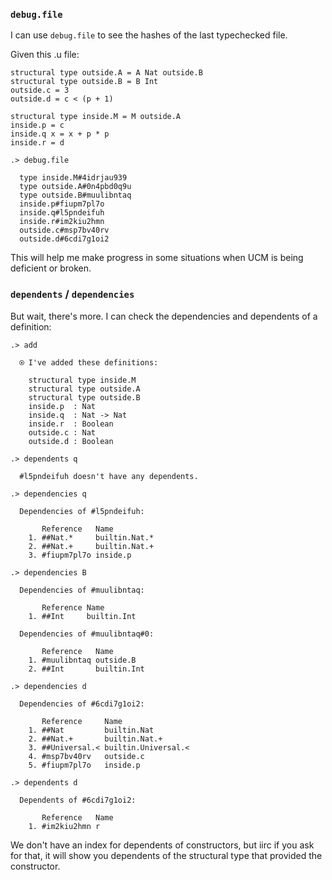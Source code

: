 ### `debug.file`
I can use `debug.file` to see the hashes of the last typechecked file.

Given this .u file:
```unison
structural type outside.A = A Nat outside.B
structural type outside.B = B Int
outside.c = 3
outside.d = c < (p + 1)

structural type inside.M = M outside.A
inside.p = c
inside.q x = x + p * p
inside.r = d
```

```ucm
.> debug.file

  type inside.M#4idrjau939
  type outside.A#0n4pbd0q9u
  type outside.B#muulibntaq
  inside.p#fiupm7pl7o
  inside.q#l5pndeifuh
  inside.r#im2kiu2hmn
  outside.c#msp7bv40rv
  outside.d#6cdi7g1oi2

```
This will help me make progress in some situations when UCM is being deficient or broken.

### `dependents` / `dependencies`
But wait, there's more.  I can check the dependencies and dependents of a definition:
```ucm
.> add

  ⍟ I've added these definitions:
  
    structural type inside.M
    structural type outside.A
    structural type outside.B
    inside.p  : Nat
    inside.q  : Nat -> Nat
    inside.r  : Boolean
    outside.c : Nat
    outside.d : Boolean

.> dependents q

  #l5pndeifuh doesn't have any dependents.

.> dependencies q

  Dependencies of #l5pndeifuh:
  
       Reference   Name
    1. ##Nat.*     builtin.Nat.*
    2. ##Nat.+     builtin.Nat.+
    3. #fiupm7pl7o inside.p

.> dependencies B

  Dependencies of #muulibntaq:
  
       Reference Name
    1. ##Int     builtin.Int

  Dependencies of #muulibntaq#0:
  
       Reference   Name
    1. #muulibntaq outside.B
    2. ##Int       builtin.Int

.> dependencies d

  Dependencies of #6cdi7g1oi2:
  
       Reference     Name
    1. ##Nat         builtin.Nat
    2. ##Nat.+       builtin.Nat.+
    3. ##Universal.< builtin.Universal.<
    4. #msp7bv40rv   outside.c
    5. #fiupm7pl7o   inside.p

.> dependents d

  Dependents of #6cdi7g1oi2:
  
       Reference   Name
    1. #im2kiu2hmn r

```
We don't have an index for dependents of constructors, but iirc if you ask for that, it will show you dependents of the structural type that provided the constructor.
